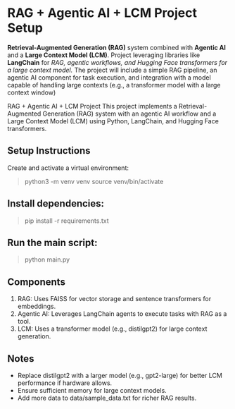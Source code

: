 # RAG + Agentic AI + LCM Project Setup
**Retrieval-Augmented Generation (RAG)** system combined with **Agentic AI** and a **Large Context Model (LCM)**.
Project leveraging libraries like **LangChain** for _RAG, agentic workflows, and Hugging Face transformers for a large context model._ The project will include a simple RAG pipeline, an agentic AI component for task execution, and integration with a model capable of handling large contexts (e.g., a transformer model with a large context window)

RAG + Agentic AI + LCM Project
This project implements a Retrieval-Augmented Generation (RAG) system with an agentic AI workflow and a Large Context Model (LCM) using Python, LangChain, and Hugging Face transformers.

## Setup Instructions 
Create and activate a virtual environment:

> python3 -m venv venv
> source venv/bin/activate

## Install dependencies:

> pip install -r requirements.txt

## Run the main script:

> python main.py

## Components

1. RAG: Uses FAISS for vector storage and sentence transformers for embeddings.
2. Agentic AI: Leverages LangChain agents to execute tasks with RAG as a tool.
3. LCM: Uses a transformer model (e.g., distilgpt2) for large context generation.

## Notes

- Replace distilgpt2 with a larger model (e.g., gpt2-large) for better LCM performance if hardware allows.
- Ensure sufficient memory for large context models.
- Add more data to data/sample_data.txt for richer RAG results.

